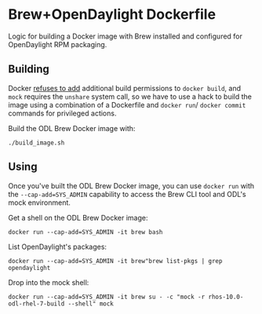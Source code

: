 # Brew+OpenDaylight Dockerfile

Logic for building a Docker image with Brew installed and configured for
OpenDaylight RPM packaging.

## Building

Docker [refuses to add][1] additional build permissions to `docker build`,
and `mock` requires the `unshare` system call, so we have to use a hack
to build the image using a combination of a Dockerfile and `docker run`/
`docker commit` commands for privileged actions.

Build the ODL Brew Docker image with:

    ./build_image.sh

## Using

Once you've built the ODL Brew Docker image, you can use `docker run` with the `--cap-add=SYS_ADMIN` capability to access the Brew CLI tool and ODL's mock environment.

Get a shell on the ODL Brew Docker image:

    docker run --cap-add=SYS_ADMIN -it brew bash

List OpenDaylight's packages:

    docker run --cap-add=SYS_ADMIN -it brew"brew list-pkgs | grep opendaylight

Drop into the mock shell:

    docker run --cap-add=SYS_ADMIN -it brew su - -c "mock -r rhos-10.0-odl-rhel-7-build --shell" mock

[1]: https://github.com/docker/docker/issues/1916 "Docker will not add privileged builds"
